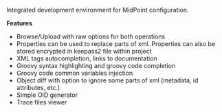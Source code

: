 <!-- Plugin description -->
Integrated development environment for MidPoint configuration.

<b>Features</b>
<ul>
    <li>Browse/Upload with raw options for both operations</li>
    <li>Properties can be used to replace parts of xml. Properties can also be stored encrypted in keepass2 file within project</li>
    <li>XML tags autocompletion, links to documentation</li>
    <li>Groovy syntax highlighting and groovy code completion</li>
    <li>Groovy code common variables injection</li>
    <li>Object diff with option to ignore some parts of xml (metadata, id attributes, etc.)</li>
    <li>Simple OID generator</li>
    <li>Trace files viewer</li>
</ul>
<!-- Plugin description end -->
